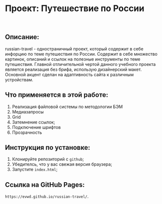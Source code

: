 # Проект: Путешествие по России
​
## Описание:
russian-travel - одностраничный проект, который содержит в себе инфорцию по теме путешествия по России. Содержит в себе множество картинок, описаний и ссылок на полезные инструменты по теме путешествия. Главной отличительной чертой данного учебного проекта является реализация без брифа, использую дизайнерский макет. Основной акцент сделан на адаптивность сайта к различным устройствам.
​
## Что применяется в этой работе:
 1. Реализация файловой системы по методологии БЭМ
 2. Медиазапросы
 3. Grid
 4. Затемнение ссылок;
 5. Подключение шрифтов
 6. Прозрачность
​
## Инструкция по установке:
1. Клонируйте репозиторий с `github`;
2. Убедителсь, что у вас свежая версия браузера;
3. Запустите `index.html`;
​
## Ссылка на GitHub Pages:
`https://evwd.github.io/russian-travel/`.